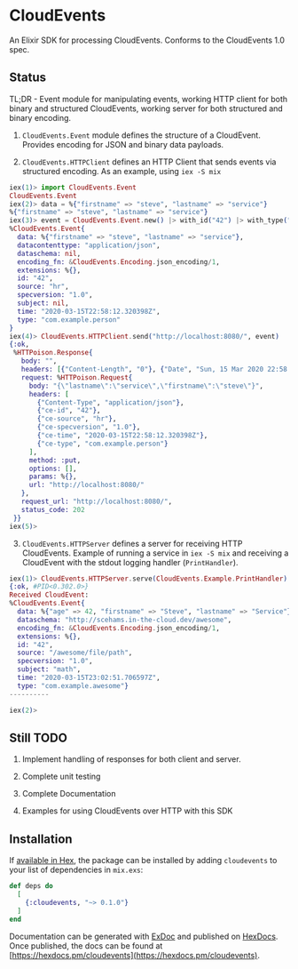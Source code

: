 # CloudEvents

An Elixir SDK for processing CloudEvents. Conforms to the CloudEvents 1.0 spec.

## Status

TL;DR - Event module for manipulating events, working HTTP client for both
binary and structured CloudEvents, working server for both structured and
binary encoding.

1. `CloudEvents.Event` module defines the structure of a CloudEvent. Provides
   encoding for JSON and binary data payloads.

2. `CloudEvents.HTTPClient` defines an HTTP Client that sends events via
   structured encoding. As an example, using `iex -S mix`

```elixir
iex(1)> import CloudEvents.Event
CloudEvents.Event
iex(2)> data = %{"firstname" => "steve", "lastname" => "service"}    
%{"firstname" => "steve", "lastname" => "service"}
iex(3)> event = CloudEvents.Event.new() |> with_id("42") |> with_type("com.example.person") |> with_source("hr") |> with_time_now() |> with_data(data) |> with_data_json_encoding()
%CloudEvents.Event{
  data: %{"firstname" => "steve", "lastname" => "service"},
  datacontenttype: "application/json",
  dataschema: nil,
  encoding_fn: &CloudEvents.Encoding.json_encoding/1,
  extensions: %{},
  id: "42",
  source: "hr",
  specversion: "1.0",
  subject: nil,
  time: "2020-03-15T22:58:12.320398Z",
  type: "com.example.person"
}
iex(4)> CloudEvents.HTTPClient.send("http://localhost:8080/", event)
{:ok,
 %HTTPoison.Response{
   body: "",
   headers: [{"Content-Length", "0"}, {"Date", "Sun, 15 Mar 2020 22:58:42 GMT"}],
   request: %HTTPoison.Request{
     body: "{\"lastname\":\"service\",\"firstname\":\"steve\"}",
     headers: [
       {"Content-Type", "application/json"},
       {"ce-id", "42"},
       {"ce-source", "hr"},
       {"ce-specversion", "1.0"},
       {"ce-time", "2020-03-15T22:58:12.320398Z"},
       {"ce-type", "com.example.person"}
     ],
     method: :put,
     options: [],
     params: %{},
     url: "http://localhost:8080/"
   },
   request_url: "http://localhost:8080/",
   status_code: 202
 }}
iex(5)>
```

3. `CloudEvents.HTTPServer` defines a server for receiving HTTP CloudEvents.
   Example of running a service in `iex -S mix` and receiving a CloudEvent
   with the stdout logging handler (`PrintHandler`).

```elixir
iex(1)> CloudEvents.HTTPServer.serve(CloudEvents.Example.PrintHandler)
{:ok, #PID<0.302.0>}
Received CloudEvent:
%CloudEvents.Event{
  data: %{"age" => 42, "firstname" => "Steve", "lastname" => "Service"}, datacontenttype: "application/json",
  dataschema: "http://scehams.in-the-cloud.dev/awesome",
  encoding_fn: &CloudEvents.Encoding.json_encoding/1,
  extensions: %{},
  id: "42",
  source: "/awesome/file/path",
  specversion: "1.0",
  subject: "math",
  time: "2020-03-15T23:02:51.706597Z",
  type: "com.example.awesome"}
----------

iex(2)>
```

## Still TODO

1. Implement handling of responses for both client and server.

2. Complete unit testing

3. Complete Documentation

4. Examples for using CloudEvents over HTTP with this SDK

## Installation

If [available in Hex](https://hex.pm/docs/publish), the package can be installed
by adding `cloudevents` to your list of dependencies in `mix.exs`:

```elixir
def deps do
  [
    {:cloudevents, "~> 0.1.0"}
  ]
end
```

Documentation can be generated with [ExDoc](https://github.com/elixir-lang/ex_doc)
and published on [HexDocs](https://hexdocs.pm). Once published, the docs can
be found at [https://hexdocs.pm/cloudevents](https://hexdocs.pm/cloudevents).
